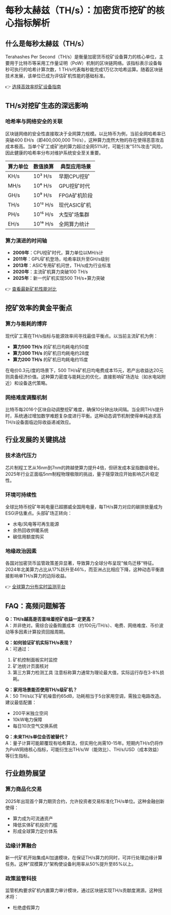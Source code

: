 # 每秒太赫兹（TH/s）：加密货币挖矿的核心指标解析

## 什么是每秒太赫兹（TH/s）

Terahashes Per Second（TH/s）是衡量加密货币挖矿设备算力的核心单位，主要用于比特币等采用工作量证明（PoW）机制的区块链网络。该指标表示设备每秒可执行的哈希计算次数，1 TH/s代表每秒能完成1万亿次哈希运算。随着区块链技术发展，该单位已成为评估矿机性能的基础标准。

👉 [选择高效率挖矿设备指南](https://bit.ly/okx_welcome)

## TH/s对挖矿生态的深远影响

### 哈希率与网络安全的关联

区块链网络的安全性直接取决于全网算力规模。以比特币为例，当前全网哈希率已突破400 EH/s（即400,000,000 TH/s），这种算力庞然大物的存在使得恶意攻击成本极高。当单个矿工或矿池的算力超过全网51%时，可能引发"51%攻击"风险，因此健康的哈希率分布对维护系统安全至关重要。

| 算力单位 | 数值换算 | 典型应用场景 |
|---------|---------|-------------|
| KH/s    | 10³ H/s | 早期CPU挖矿 |
| MH/s    | 10⁶ H/s | GPU挖矿时代 |
| GH/s    | 10⁹ H/s | FPGA矿机阶段 |
| TH/s    | 10¹² H/s | 现代ASIC矿机 |
| PH/s    | 10¹⁵ H/s | 大型矿场集群 |
| EH/s    | 10¹⁸ H/s | 全网算力统计 |

### 算力演进的时间轴

- **2009年**：CPU挖矿时代，算力单位以MH/s计
- **2011年**：GPU矿机登场，哈希率跃升至GH/s级别
- **2013年**：ASIC专用矿机问世，TH/s成为行业标准
- **2020年**：主流矿机算力突破100 TH/s
- **2025年**：新一代矿机实现500 TH/s+算力突破

👉 [查看最新矿机性能对比](https://bit.ly/okx_welcome)

## 挖矿效率的黄金平衡点

### 算力与能耗的博弈

现代矿工需在TH/s指标与能源效率间寻找最佳平衡点。以当前主流矿机为例：

- **算力500 TH/s** 的矿机日均耗电约50度
- **算力300 TH/s** 的矿机日均耗电约28度
- **算力200 TH/s** 的矿机日均耗电约15度

在电价0.3元/度的场景下，500 TH/s矿机日均电费成本15元，若产出收益达20元则具备经济价值。这种算力密度与能耗比的优化，直接影响矿场选址（如水电站附近）和设备迭代策略。

### 网络难度调整机制

比特币每2016个区块自动调整挖矿难度，确保10分钟出块间隔。当全网TH/s提升时，系统通过增加数学难题复杂度进行平衡。这种动态调节机制使得单纯追求高TH/s设备面临边际收益递减效应。

## 行业发展的关键挑战

### 技术迭代压力

芯片制程工艺从16nm到7nm的跨越使算力提升4倍，但研发成本呈指数级增长。2025年行业正面临5nm制程物理极限的挑战，量子隧穿效应开始影响芯片稳定性。

### 环境可持续性

全球比特币挖矿年耗电量已超挪威全国用电量，每TH/s算力对应的碳排放量成为ESG评估重点。头部矿场正转向：

- 水电/风电等可再生能源
- 余热回收供暖系统
- 碳信用额度购买

### 地缘政治因素

各国对加密货币监管政策差异显著，导致算力全球分布呈现"候鸟迁移"特征。2024年北美算力占比从17%跃升至46%，而亚洲占比相应下降，这种动态平衡直接影响单TH/s算力的边际收益。

👉 [全球算力分布实时监测平台](https://bit.ly/okx_welcome)

## FAQ：高频问题解答

**Q：TH/s越高是否意味着挖矿收益一定更高？**  
A：并非绝对。需综合设备购置成本（约100元/TH/s）、电费、网络难度、币价波动等多因素计算投资回报周期。

**Q：如何验证矿机实际TH/s表现？**  
A：可通过：
1. 矿机控制面板实时监控
2. 矿池统计页面核对
3. 第三方算力检测工具
注意标称算力通常为理论最大值，实际运行存在3-8%损耗。

**Q：家用场景能否使用TH/s级矿机？**  
A：50 TH/s以下矿机噪音约65dB，功耗相当于5台家用空调，需独立电路改造。建议最低配置：
- 200平米独立空间
- 10kW电力保障
- 每日10次空气交换系统

**Q：未来TH/s单位会否被替代？**  
A：量子计算可能颠覆现有哈希算法，但实用化尚需10-15年。短期内TH/s仍将作为PoW网络核心指标，可能衍生出TH/s/W（能效比）、TH/s/USD（成本效益）等衍生指标。

## 行业趋势展望

### 算力商品化交易

2025年出现首个算力期货合约，允许投资者交易标准化TH/s单位。这种金融创新使得：
- 算力成为可流通资产
- 降低实体矿机投资门槛
- 形成全球算力定价体系

### 边缘计算融合

新一代矿机开始集成AI加速模块，在保证TH/s算力的同时，可并行处理边缘计算任务。这种"双模算力"架构使设备利用率从50%提升至85%以上。

### 政策监管科技

监管机构要求矿机内置算力审计模块，通过区块链实现TH/s贡献度溯源。这种技术将：
- 杜绝虚假算力